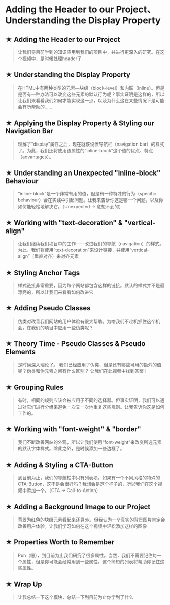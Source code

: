 # Adding the Header to our Project、Understanding the Display Property 

## ★ Adding the Header to our Project

> 让我们将目前学到的知识应用到我们的项目中，并进行更深入的研究。在这个视频中，是时候处理header了


## ★ Understanding the Display Property 

> 在HTML中有两种类型的元素—块级（block-level）和内联（inline）。但是是否有一种办法可以改变这些元素的默认行为呢？事实证明是这样的，所以让我们来看看我们如何才能实现这一点，以及为什么这在某些情况下是可能会有所帮助的……

## ★ Applying the Display Property & Styling our Navigation Bar

> 理解了“display”属性之后，现在就该设置导航栏（navigation bar）的样式了。为此，我们还将使用该属性的“inline-block”这个值的优点、特点（advantages）。

## ★ Understanding an Unexpected "inline-block" Behaviour

> “inline-block”是一个非常有用的值，但是有一种特殊的行为（specific behaviour）会在实践中引起问题。让我来告诉你这是哪一个问题，以及你如何能轻松地解决它。（Unexpected -> 意想不到的）

## ★ Working with "text-decoration" & "vertical-align"

> 让我们继续我们项目中的工作——改进我们的导航（navigation）的样式。为此，我们将使用“text-decoration”来设计链接，并使用“vertical-align”（垂直对齐）来对齐元素

## ★ Styling Anchor Tags 

> 样式链接非常重要，因为每个网站都包含这样的链接。默认的样式并不是最漂亮的，所以让我们来看看如何改进它

## ★ Adding Pseudo Classes 

> 伪类对改善我们网站的用户体验有很大帮助。为啥我们不趁机抓住这个机会，在我们的项目中应用一些伪类呢？


## ★ Theory Time - Pseudo Classes & Pseudo Elements

> 是时候深入理论了。 我们已经应用了伪类，但是还有哪些可用的额外的值呢？伪类和伪元素之间有什么区别？ 让我们在此视频中找到答案！

## ★ Grouping Rules

> 有时，相同的规则应该会被应用于不同的选择器。但事实证明，我们可以通过对它们进行分组来避免一次又一次地重复这些规则。让我告诉你这是如何工作的。

## ★ Working with "font-weight" & "border"

> 我们不断改善网站的外观，所以让我们使用“font-weight”来改变所选元素的默认字体样式。除此之外，是时候添加一些边框了。

## ★ Adding & Styling a CTA-Button

> 到目前为止，我们的导航栏中只有列表项。如果有一个不同风格的特殊的CTA-Button，这不是会很好吗？我想会是这个样子的，所以我们在这个视频中添加一个。（CTA -> Call-to-Action）

## ★ Adding a Background Image to our Project

> 背景为红色的块级元素看起来还算ok，但我认为一个真实的背景图片肯定会改善用户体验。让我们学习如何在这个视频中轻松添加这样的图像

## ★ Properties Worth to Remember

> Puh（嗯），到目前为止我们研究了很多属性。当然，我们不需要记住每一个属性，但是你可能会经常用到一些属性。这个简短的列表将帮助你记住这些属性。

## ★ Wrap Up

> 让我总结一下这个模块，总结一下到目前为止你学到了什么





